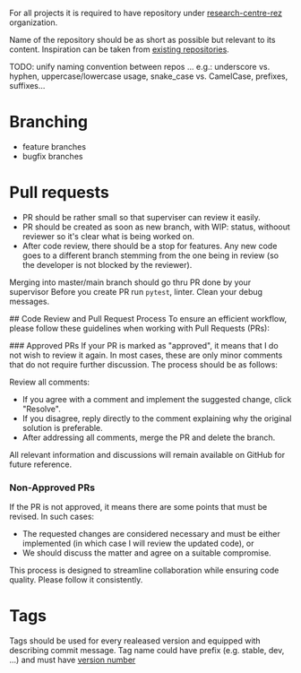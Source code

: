 For all projects it is required to have repository under [research-centre-rez](https://github.com/research-centre-rez) organization. 

Name of the repository should be as short as possible but relevant to its content. Inspiration can be taken from [existing repositories](https://github.com/orgs/research-centre-rez/repositories).

TODO: unify naming convention between repos ... e.g.: underscore vs. hyphen, uppercase/lowercase usage, snake_case vs. CamelCase, prefixes, suffixes...

# Branching
- feature branches
- bugfix branches

# Pull requests

- PR should be rather small so that superviser can review it easily.
- PR should be created as soon as new branch, with WIP: status, withoout reviewer so it's clear what is being worked on.
- After code review, there should be a stop for features. Any new code goes to a different branch stemming from the one being in review (so the developer is not blocked by the reviewer).

Merging into master/main branch should go thru PR done by your supervisor
Before you create PR run `pytest`, linter. Clean your debug messages.

## Code Review and Pull Request Process
To ensure an efficient workflow, please follow these guidelines when working with Pull Requests (PRs):

### Approved PRs
If your PR is marked as "approved", it means that I do not wish to review it again. In most cases, these are only minor comments that do not require further discussion. The process should be as follows:

Review all comments:
- If you agree with a comment and implement the suggested change, click "Resolve".
- If you disagree, reply directly to the comment explaining why the original solution is preferable.
- After addressing all comments, merge the PR and delete the branch.

All relevant information and discussions will remain available on GitHub for future reference.

### Non-Approved PRs
If the PR is not approved, it means there are some points that must be revised. In such cases:
- The requested changes are considered necessary and must be either implemented (in which case I will review the updated code), or
- We should discuss the matter and agree on a suitable compromise.

This process is designed to streamline collaboration while ensuring code quality. Please follow it consistently.

# Tags
Tags should be used for every realeased version and equipped with describing commit message.
Tag name could have prefix (e.g. stable, dev, ...) and must have [version number](https://semver.org)
